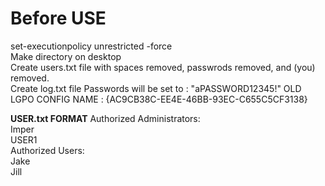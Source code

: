 # Before USE
set-executionpolicy unrestricted -force<br>
Make directory on desktop<br>
Create users.txt file with spaces removed, passwrods removed, and (you) removed.<br>
Create log.txt file
Passwords will be set to : "aPASSWORD12345!"
OLD LGPO CONFIG NAME : {AC9CB38C-EE4E-46BB-93EC-C655C5CF3138}


**USER.txt FORMAT**
Authorized Administrators:<br>
Imper<br>
USER1<br>
Authorized Users:<br>
Jake<br>
Jill<br>
